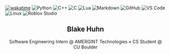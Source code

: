 [![wakatime](https://wakatime.com/badge/user/eea1cec5-46f2-49ac-bf45-3167a116bf92.svg)](https://wakatime.com/@eea1cec5-46f2-49ac-bf45-3167a116bf92)
![Python](https://img.shields.io/badge/Python-3670A0?style=flat&logo=python&logoColor=ffdd54)
![C++](https://img.shields.io/badge/C++-00599C?style=flat&logo=c%2B%2B&logoColor=white)
![C](https://img.shields.io/badge/C-555555?style=flat&logo=c&logoColor=white)
![Lua](https://img.shields.io/badge/Lua-2C2D72?style=flat&logo=lua&logoColor=white)
![Markdown](https://img.shields.io/badge/Markdown-000000?style=flat&logo=markdown&logoColor=white)
![GitHub](https://img.shields.io/badge/GitHub-181717?style=flat&logo=github&logoColor=white)
![VS Code](https://img.shields.io/badge/VS_Code-007ACC?style=flat&logo=visual-studio-code&logoColor=white)
![Linux](https://img.shields.io/badge/Linux-FCC624?style=flat&logo=linux&logoColor=black)
![Roblox Studio](https://img.shields.io/badge/Roblox_Studio-000000?style=flat&logo=roblox&logoColor=white)
<h2 align="center"> Blake Huhn </h2>

<p align="center">
  Software Engineering Intern @ AMERGINT Technologies • CS Student @ CU Boulder
</p>
